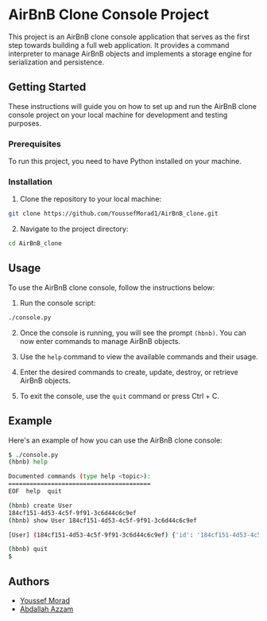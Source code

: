 # AirBnB Clone Console Project

This project is an AirBnB clone console application that serves as the first step towards building a full web application. It provides a command interpreter to manage AirBnB objects and implements a storage engine for serialization and persistence.

## Getting Started

These instructions will guide you on how to set up and run the AirBnB clone console project on your local machine for development and testing purposes.

### Prerequisites

To run this project, you need to have Python installed on your machine.

### Installation

1. Clone the repository to your local machine:

```bash
git clone https://github.com/YoussefMorad1/AirBnB_clone.git
```

2. Navigate to the project directory:

```bash
cd AirBnB_clone
```

## Usage

To use the AirBnB clone console, follow the instructions below:

1. Run the console script:

```bash
./console.py
```

2. Once the console is running, you will see the prompt `(hbnb)`. You can now enter commands to manage AirBnB objects.

3. Use the `help` command to view the available commands and their usage.

4. Enter the desired commands to create, update, destroy, or retrieve AirBnB objects.

5. To exit the console, use the `quit` command or press Ctrl + C.

## Example

Here's an example of how you can use the AirBnB clone console:

```bash
$ ./console.py
(hbnb) help

Documented commands (type help <topic>):
========================================
EOF  help  quit

(hbnb) create User
184cf151-4d53-4c5f-9f91-3c6d44c6c9ef
(hbnb) show User 184cf151-4d53-4c5f-9f91-3c6d44c6c9ef

[User] (184cf151-4d53-4c5f-9f91-3c6d44c6c9ef) {'id': '184cf151-4d53-4c5f-9f91-3c6d44c6c9ef', 'created_at': datetime.datetime(2023, 7, 16, 10, 0, 0), 'updated_at': datetime.datetime(2023, 7, 16, 10, 0, 0)}

(hbnb) quit
$
```

## Authors

- [Youssef Morad](https://github.com/YoussefMorad1)
- [Abdallah Azzam](https://github.com/abdallahfarag72)
